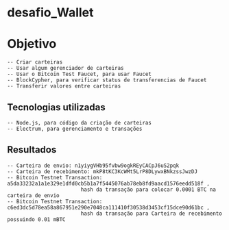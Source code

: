 # desafio_Wallet

# Objetivo
	-- Criar carteiras
	-- Usar algum gerenciador de carteiras
	-- Usar o Bitcoin Test Faucet, para usar Faucet
	-- BlockCypher, para verificar status de transferencias de Faucet
	-- Transferir valores entre carteiras

## Tecnologias utilizadas
	-- Node.js, para código da criação de carteiras
	-- Electrum, para gerenciamento e transações
	
## Resultados
	-- Carteira de envio: n1yiygVHb95fvbw9ogkREyCACpJ6uS2pqk
	-- Carteira de recebimento: mkP8tKC3KcWMt5LrP8DLywxBNkzssJwzDJ
	-- Bitcoin Testnet Transaction: a5da33232a1a1e329e1dfd0cb5b1a7f5445076ab78eb8fd9aacd1576eedd518f , 
							hash da transação para colocar 0.0001 BTC na carteira de envio
	-- Bitcoin Testnet Transaction: c6ed3dc5d78ea58a867951e290e7048ca111410f30538d3453cf15dce90d61bc , 
							hash da transação para Carteira de recebimento possuindo 0.01 mBTC

